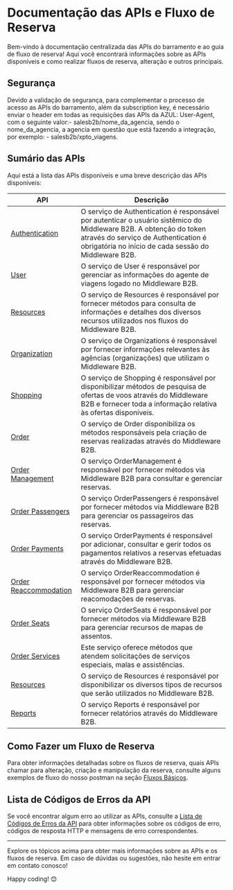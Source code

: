 # Documentação das APIs e Fluxo de Reserva

Bem-vindo à documentação centralizada das APIs do barramento e ao guia de fluxo de reserva! Aqui você encontrará informações sobre as APIs disponíveis e como realizar fluxos de reserva, alteração e outros principais.

## Segurança

Devido a validação de segurança, para complementar o processo de acesso as APIs do barramento, além da subscription key, é necessário enviar o header em todas as requisições das APIs da AZUL:  User-Agent, com o seguinte valor:- salesb2b/nome_da_agencia, sendo o nome_da_agencia, a agencia em questão que está fazendo a integração, por exemplo: - salesb2b/xpto_viagens.

## Sumário das APIs

Aqui está a lista das APIs disponíveis e uma breve descrição das APIs disponíveis:


| API   | Descrição                                         |
|-------|---------------------------------------------------|
| [Authentication](https://apim-stg-us-general.developer.azure-api.net/api-details#api=Sales.B2B.Authentication.Api) | O serviço de Authentication é responsável por autenticar o usuário sistêmico do Middleware B2B. A obtenção do token através do serviço de Authentication é obrigatória no início de cada sessão do Middleware B2B. |
| [User](https://apim-stg-us-general.developer.azure-api.net/api-details#api=Sales.B2B.User.Api) | O serviço de User é responsável por gerenciar as informações do agente de viagens logado no Middleware B2B. |
| [Resources](https://apim-stg-us-general.developer.azure-api.net/api-details#api=Sales.B2B.Resources.Api) | O serviço de Resources é responsável por fornecer métodos para consulta de informações e detalhes dos diversos recursos utilizados nos fluxos do Middleware B2B. |
| [Organization](https://apim-stg-us-general.developer.azure-api.net/api-details#api=Sales.B2B.Organizations.Api) | O serviço de Organizations é responsável por fornecer informações relevantes às agências (organizações) que utilizam o Middleware B2B. |
| [Shopping](https://apim-stg-us-general.developer.azure-api.net/api-details#api=Sales.B2B.Shopping.Api) | O serviço de Shopping é responsável por disponibilizar métodos de pesquisa de ofertas de voos através do Middleware B2B e fornecer toda a informação relativa às ofertas disponíveis. |
| [Order](https://apim-stg-us-general.developer.azure-api.net/api-details#api=Sales.B2B.Order.Api) | O serviço de Order disponibiliza os métodos responsáveis ​​pela criação de reservas realizadas através do Middleware B2B. |
| [Order Management](https://apim-stg-us-general.developer.azure-api.net/api-details#api=Sales.B2B.Order.Management.Api) | O serviço OrderManagement é responsável por fornecer métodos via Middleware B2B para consultar e gerenciar reservas. |
| [Order Passengers](https://apim-stg-us-general.developer.azure-api.net/api-details#api=Sales.B2B.Order.Passengers.Api) | O serviço OrderPassengers é responsável por fornecer métodos via Middleware B2B para gerenciar os passageiros das reservas. |
| [Order Payments](https://apim-stg-us-general.developer.azure-api.net/api-details#api=Sales.B2B.Order.Payments.Api) | O serviço OrderPayments é responsável por adicionar, consultar e gerir todos os pagamentos relativos a reservas efetuadas através do Middleware B2B. |
| [Order Reaccommodation](https://apim-stg-us-general.developer.azure-api.net/api-details#api=Sales.B2B.Order.Reaccommodation.Api) | O serviço OrderReaccommodation é responsável por fornecer métodos via Middleware B2B para gerenciar reacomodações de reservas. |
| [Order Seats](https://apim-stg-us-general.developer.azure-api.net/api-details#api=Sales.B2B.Order.Seats.Api) | O serviço OrderSeats é responsável por fornecer métodos via Middleware B2B para gerenciar recursos de mapas de assentos. |
| [Order Services](https://apim-stg-us-general.developer.azure-api.net/api-details#api=Sales.B2B.Order.Services.Api) | Este serviço oferece métodos que atendem solicitações de serviços especiais, malas e assistências. |
| [Resources](https://apim-stg-us-general.developer.azure-api.net/api-details#api=Sales.B2B.Resources.Api) | O serviço de Resources é responsável por disponibilizar os diversos tipos de recursos que serão utilizados no Middleware B2B. |
| [Reports](https://apim-stg-us-general.developer.azure-api.net/api-details#api=Sales.B2B.Reports.Api) | O serviço Reports é responsável por fornecer relatórios através do Middleware B2B. |

## Como Fazer um Fluxo de Reserva

Para obter informações detalhadas sobre os fluxos de reserva, quais APIs chamar para alteração, criação e manipulação da reserva, consulte alguns exemplos de fluxo do nosso postman na seção [Fluxos Básicos](/docs/pt-br/postman/README.md).

## Lista de Códigos de Erros da API

Se você encontrar algum erro ao utilizar as APIs, consulte a [Lista de Códigos de Erros da API](/docs/pt-br/apis-doc/errors-code.md) para obter informações sobre os códigos de erro, códigos de resposta HTTP e mensagens de erro correspondentes.

---

Explore os tópicos acima para obter mais informações sobre as APIs e os fluxos de reserva. Em caso de dúvidas ou sugestões, não hesite em entrar em contato conosco!

Happy coding! 😊
